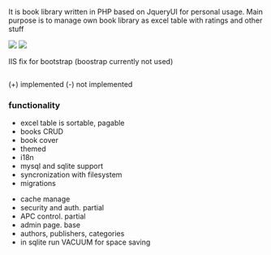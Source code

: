 It is book library written in PHP based on JqueryUI for personal usage. Main purpose is to manage own book library as excel table with ratings and other stuff

<img src="http://s11.postimg.org/agya5qldf/lib.jpg" />

<img src="http://s29.postimg.org/hdzobbo5z/cfg.jpg" />

IIS fix for bootstrap (boostrap currently not used)
<pre><mimeMap fileExtension=".woff2" mimeType="application/font-woff2" /></pre>



(+) implemented
(-) not implemented

<h3>functionality</h3>

+ excel table is sortable, pagable
+ books CRUD
+ book cover
+ themed
+ i18n
+ mysql and sqlite support
+ syncronization with filesystem
+ migrations

- cache manage
- security and auth. partial
- APC control. partial
- admin page. base
- authors, publishers, categories
- in sqlite run VACUUM for space saving

